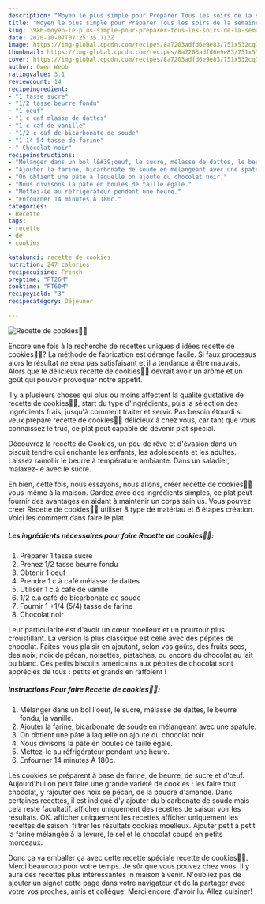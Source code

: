 ```yaml
---
description: "Moyen le plus simple pour Préparer Tous les soirs de la semaine Recette de cookies🍪🍪"
title: "Moyen le plus simple pour Préparer Tous les soirs de la semaine Recette de cookies🍪🍪"
slug: 3986-moyen-le-plus-simple-pour-preparer-tous-les-soirs-de-la-semaine-recette-de-cookies
date: 2020-10-07T07:25:35.713Z
image: https://img-global.cpcdn.com/recipes/8a7203adfd6e9e83/751x532cq70/recette-de-cookies🍪🍪-photo-principale-de-la-recette.jpg
thumbnail: https://img-global.cpcdn.com/recipes/8a7203adfd6e9e83/751x532cq70/recette-de-cookies🍪🍪-photo-principale-de-la-recette.jpg
cover: https://img-global.cpcdn.com/recipes/8a7203adfd6e9e83/751x532cq70/recette-de-cookies🍪🍪-photo-principale-de-la-recette.jpg
author: Owen Webb
ratingvalue: 3.1
reviewcount: 14
recipeingredient:
- "1 tasse sucre"
- "1/2 tasse beurre fondu"
- "1 oeuf"
- "1 c caf mlasse de dattes"
- "1 c caf de vanille"
- "1/2 c caf de bicarbonate de soude"
- "1 14 54 tasse de farine"
- " Chocolat noir"
recipeinstructions:
- "Mélanger dans un bol l&#39;oeuf, le sucre, mélasse de dattes, le beurre fondu, la vanille."
- "Ajouter la farine, bicarbonate de soude en mélangeant avec une spatule."
- "On obtient une pâte à laquelle on ajoute du chocolat noir."
- "Nous divisons la pâte en boules de taille égale."
- "Mettez-le au réfrigérateur pendant une heure."
- "Enfourner 14 minutes À 180c."
categories:
- Recette
tags:
- recette
- de
- cookies

katakunci: recette de cookies 
nutrition: 247 calories
recipecuisine: French
preptime: "PT26M"
cooktime: "PT60M"
recipeyield: "3"
recipecategory: Déjeuner

---
```



![Recette de cookies🍪🍪](https://img-global.cpcdn.com/recipes/8a7203adfd6e9e83/751x532cq70/recette-de-cookies🍪🍪-photo-principale-de-la-recette.jpg)

Encore une fois à la recherche de recettes uniques d'idées recette de cookies🍪🍪? La méthode de fabrication est dérange facile. Si faux processus alors le résultat ne sera pas satisfaisant et il a tendance à être mauvais. Alors que le délicieux recette de cookies🍪🍪 devrait avoir un arôme et un goût qui pouvoir provoquer notre appétit.

Il y a plusieurs choses qui plus ou moins affectent la qualité gustative de recette de cookies🍪🍪, start du type d'ingrédients, puis la sélection des ingrédients frais, jusqu'à comment traiter et servir. Pas besoin étourdi si veux prépare recette de cookies🍪🍪 délicieux à chez vous, car tant que vous connaissez le truc, ce plat peut capable de devenir plat spécial.

Découvrez la recette de Cookies, un peu de rêve et d&#39;évasion dans un biscuit tendre qui enchante les enfants, les adolescents et les adultes. Laissez ramollir le beurre à température ambiante. Dans un saladier, malaxez-le avec le sucre.


Eh bien, cette fois, nous essayons, nous allons, créer recette de cookies🍪🍪 vous-même à la maison. Gardez avec des ingrédients simples, ce plat peut fournir des avantages en aidant à maintenir un corps sain us. Vous pouvez créer Recette de cookies🍪🍪 utiliser 8 type de matériau et 6 étapes création. Voici les comment dans faire le plat.

<!--inarticleads1-->

##### Les ingrédients nécessaires pour faire Recette de cookies🍪🍪:

1. Préparer 1 tasse sucre
1. Prenez 1/2 tasse beurre fondu
1. Obtenir 1 oeuf
1. Prendre 1 c.à café mélasse de dattes
1. Utiliser 1 c.à café de vanille
1.  1/2 c.à café de bicarbonate de soude
1. Fournir 1 +1/4 (5/4) tasse de farine
1.   Chocolat noir


Leur particularité est d&#39;avoir un cœur moelleux et un pourtour plus croustillant. La version la plus classique est celle avec des pépites de chocolat. Faites-vous plaisir en ajoutant, selon vos goûts, des fruits secs, des noix, noix de pécan, noisettes, pistaches, ou encore du chocolat au lait ou blanc. Ces petits biscuits américains aux pépites de chocolat sont appréciés de tous : petits et grands en raffolent ! 

<!--inarticleads2-->

##### Instructions Pour faire Recette de cookies🍪🍪:

1. Mélanger dans un bol l&#39;oeuf, le sucre, mélasse de dattes, le beurre fondu, la vanille.
1. Ajouter la farine, bicarbonate de soude en mélangeant avec une spatule.
1. On obtient une pâte à laquelle on ajoute du chocolat noir.
1. Nous divisons la pâte en boules de taille égale.
1. Mettez-le au réfrigérateur pendant une heure.
1. Enfourner 14 minutes À 180c.


Les cookies se préparent à base de farine, de beurre, de sucre et d&#39;œuf. Aujourd&#39;hui on peut faire une grande variété de cookies : les faire tout chocolat, y rajouter des noix se pécan, de la poudre d&#39;amande. Dans certaines recettes, il est indiqué d&#39;y ajouter du bicarbonate de soude mais cela reste facultatif. afficher uniquement des recettes de saison voir les résultats. OK. afficher uniquement les recettes afficher uniquement les recettes de saison. filtrer les résultats cookies moelleux. Ajouter petit à petit la farine mélangée à la levure, le sel et le chocolat coupé en petits morceaux. 


Donc ça va emballer ça avec cette recette spéciale recette de cookies🍪🍪. Merci beaucoup pour votre temps. Je sûr que vous pouvez chez vous. Il y aura des recettes plus  intéressantes in maison à venir. N'oubliez pas de ajouter un signet cette page dans votre navigateur et de la partager avec votre vos proches, amis et collègue. Merci encore d'avoir lu. Allez cuisiner!
